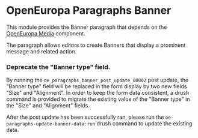 OpenEuropa Paragraphs Banner
============================

This module provides the Banner paragraph that depends on the [OpenEuropa Media](https://github.com/openeuropa/oe_media)
component.

The paragraph allows editors to create Banners that display a prominent message and related action.

### Deprecate the "Banner type" field.

By running the `oe_paragraphs_banner_post_update_00002` post update, the "Banner type" field will be replaced in
the form display by two new fields "Size" and "Alignment". In order to keep the form data consistent, a drush
command is provided to migrate the existing value of the "Banner type" in the "Size" and "Alignment" fields.

After the post update has been successfully ran, please run the `oe-paragraphs-update-banner-data:run` drush
command to update the existing data.
